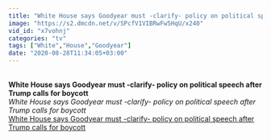 ```yaml
---
title: "White House says Goodyear must -clarify- policy on political speech after Trump calls for boycott"
image: "https://s2.dmcdn.net/v/SPcfV1VIBRwFw5HqU/x240"
vid_id: "x7vohnj"
categories: "tv"
tags: ["White","House","Goodyear"]
date: "2020-08-28T11:34:05+03:00"
---
```

<br><b>White House says Goodyear must -clarify- policy on political speech after Trump calls for boycott</b><br> <i>White House says Goodyear must -clarify- policy on political speech after Trump calls for boycott</i><br> <u>White House says Goodyear must -clarify- policy on political speech after Trump calls for boycott</u>
